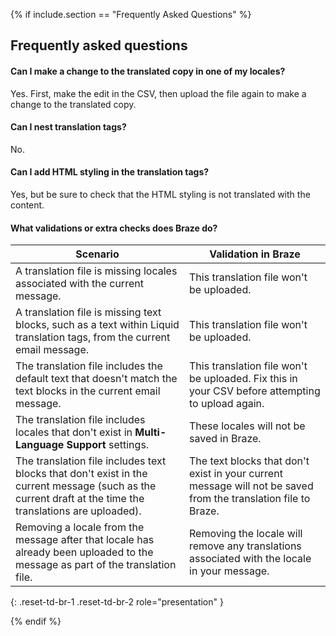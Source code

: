 {% if include.section == "Frequently Asked Questions" %}

## Frequently asked questions

#### Can I make a change to the translated copy in one of my locales?
Yes. First, make the edit in the CSV, then upload the file again to make a change to the translated copy.

#### Can I nest translation tags?
No.

#### Can I add HTML styling in the translation tags?
Yes, but be sure to check that the HTML styling is not translated with the content.

#### What validations or extra checks does Braze do?

| Scenario                                                                                                                                                 | Validation in Braze                                                                                            |
|----------------------------------------------------------------------------------------------------------------------------------------------------------|----------------------------------------------------------------------------------------------------------------|
| A translation file is missing locales associated with the current message.                                                                               | This translation file won't be uploaded.                                                                       |
| A translation file is missing text blocks, such as a text within Liquid translation tags, from the current email message.                                | This translation file won't be uploaded.                                                                       |
| The translation file includes the default text that doesn't match the text blocks in the current email message.                                          | This translation file won't be uploaded. Fix this in your CSV before attempting to upload again.               |
| The translation file includes locales that don't exist in **Multi-Language Support** settings.                                                           | These locales will not be saved in Braze.                                                                      |
| The translation file includes text blocks that don't exist in the current message (such as the current draft at the time the translations are uploaded). | The text blocks that don't exist in your current message will not be saved from the translation file to Braze. |
| Removing a locale from the message after that locale has already been uploaded to the message as part of the translation file.                           | Removing the locale will remove any translations associated with the locale in your message.                   |
{: .reset-td-br-1 .reset-td-br-2 role="presentation" }

{% endif %}